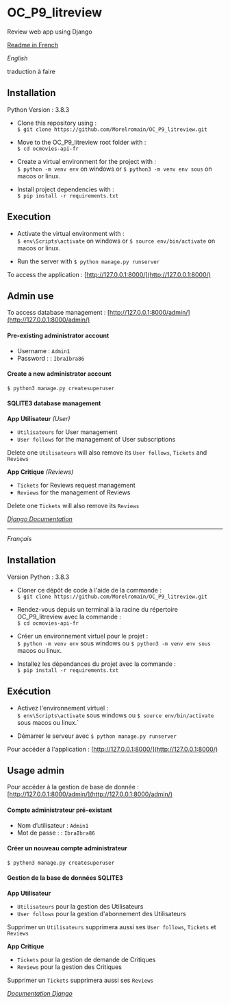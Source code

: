 # OC_P9_litreview
Review web app using Django

[Readme in French](#français)  

*English*

traduction à faire

## Installation

Python Version : 3.8.3  

- Clone this repository using :  
`$ git clone https://github.com/Morelromain/OC_P9_litreview.git`

- Move to the OC_P9_litreview root folder with :  
`$ cd ocmovies-api-fr`

- Create a virtual environment for the project with :  
`$ python -m venv env` on windows or `$ python3 -m venv env sous` on macos or linux.

- Install project dependencies with :  
`$ pip install -r requirements.txt`

## Execution

- Activate the virtual environment with :  
`$ env\Scripts\activate` on windows or `$ source env/bin/activate` on macos or linux.

- Run the server with `$ python manage.py runserver`

To access the application : [http://127.0.0.1:8000/](http://127.0.0.1:8000/)

## Admin use

To access database management : [http://127.0.0.1:8000/admin/](http://127.0.0.1:8000/admin/)

#### Pre-existing administrator account
- Username : `Admin1`
- Password : : `IbraIbra86`

#### Create a new administrator account

`$ python3 manage.py createsuperuser`

#### SQLITE3 database management

__App Utilisateur__  *(User)*

- `Utilisateurs` for User management
- `User follows` for the management of User subscriptions

Delete one `Utilisateurs` will also remove its `User follows`, `Tickets` and `Reviews`

__App Critique__  *(Reviews)*

- `Tickets` for Reviews request management
- `Reviews` for the management of Reviews

Delete one `Tickets` will also remove its `Reviews`

*[Django Documentation](https://docs.djangoproject.com/fr/3.1/)*

---

<a name="français"></a>*Français*

## Installation

Version Python : 3.8.3  

- Cloner ce dépôt de code à l'aide de la commande :  
`$ git clone https://github.com/Morelromain/OC_P9_litreview.git`

- Rendez-vous depuis un terminal à la racine du répertoire OC_P9_litreview avec la commande :  
`$ cd ocmovies-api-fr`

- Créer un environnement virtuel pour le projet :  
`$ python -m venv env` sous windows ou `$ python3 -m venv env sous` macos ou linux.

- Installez les dépendances du projet avec la commande :  
`$ pip install -r requirements.txt`

## Exécution

- Activez l'environnement virtuel :  
`$ env\Scripts\activate` sous windows ou `$ source env/bin/activate` sous macos ou linux.`

- Démarrer le serveur avec `$ python manage.py runserver`

Pour accéder à l'application : [http://127.0.0.1:8000/](http://127.0.0.1:8000/)

## Usage admin

Pour accéder à la gestion de base de donnée : [http://127.0.0.1:8000/admin/](http://127.0.0.1:8000/admin/)

#### Compte administrateur pré-existant
- Nom d’utilisateur : `Admin1`
- Mot de passe : : `IbraIbra86`

#### Créer un nouveau compte administrateur

`$ python3 manage.py createsuperuser`

#### Gestion de la base de données SQLITE3

__App Utilisateur__  

- `Utilisateurs` pour la gestion des Utilisateurs
- `User follows` pour la gestion d'abonnement des Utilisateurs

Supprimer un `Utilisateurs` supprimera aussi ses `User follows`, `Tickets` et `Reviews`

__App Critique__  

- `Tickets` pour la gestion de demande de Critiques
- `Reviews` pour la gestion des Critiques

Supprimer un `Tickets` supprimera aussi ses `Reviews`

*[Documentation Django](https://docs.djangoproject.com/fr/3.1/)*